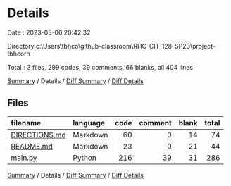 # Details

Date : 2023-05-06 20:42:32

Directory c:\\Users\\tbhco\\github-classroom\\RHC-CIT-128-SP23\\project-tbhcorn

Total : 3 files,  299 codes, 39 comments, 66 blanks, all 404 lines

[Summary](results.md) / Details / [Diff Summary](diff.md) / [Diff Details](diff-details.md)

## Files
| filename | language | code | comment | blank | total |
| :--- | :--- | ---: | ---: | ---: | ---: |
| [DIRECTIONS.md](/DIRECTIONS.md) | Markdown | 60 | 0 | 14 | 74 |
| [README.md](/README.md) | Markdown | 23 | 0 | 21 | 44 |
| [main.py](/main.py) | Python | 216 | 39 | 31 | 286 |

[Summary](results.md) / Details / [Diff Summary](diff.md) / [Diff Details](diff-details.md)